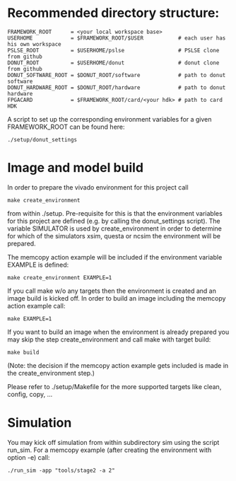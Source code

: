 # Recommended directory structure:

    FRAMEWORK_ROOT      = <your local workspace base>
    USERHOME            = $FRAMEWORK_ROOT/$USER           # each user has his own workspace
    PSLSE_ROOT          = $USERHOME/pslse                 # PSLSE clone from github
    DONUT_ROOT          = $USERHOME/donut                 # donut clone from github
    DONUT_SOFTWARE_ROOT = $DONUT_ROOT/software            # path to donut software
    DONUT_HARDWARE_ROOT = $DONUT_ROOT/hardware            # path to donut hardware
    FPGACARD            = $FRAMEWORK_ROOT/card/<your hdk> # path to card HDK

A script to set up the corresponding environment variables for a given FRAMEWORK_ROOT can be
found here:

    ./setup/donut_settings

# Image and model build

In order to prepare the vivado environment for this project call

    make create_environment

from within ./setup. Pre-requisite for this is that the environment variables for this project
are defined (e.g. by calling the donut_settings script). The variable SIMULATOR is used by
create_environment in order to determine for which of the simulators xsim, questa or ncsim
the environment will be prepared. 

The memcopy action example will be included if the environment variable EXAMPLE is defined:

    make create_environment EXAMPLE=1

If you call make w/o any targets then the environment is created and an image build is kicked off.
In order to build an image including the memcopy action example call:

    make EXAMPLE=1

If you want to build an image when the environment is already prepared you may skip the step
create_environment and call make with target build:

    make build

(Note: the decision if the memcopy action example gets included is made in the create_environment
step.)

Please refer to ./setup/Makefile for the more supported targets like clean, config, copy, ...

# Simulation

You may kick off simulation from within subdirectory sim using the script run_sim.
For a memcopy example (after creating the environment with option -e) call:

    ./run_sim -app "tools/stage2 -a 2"
